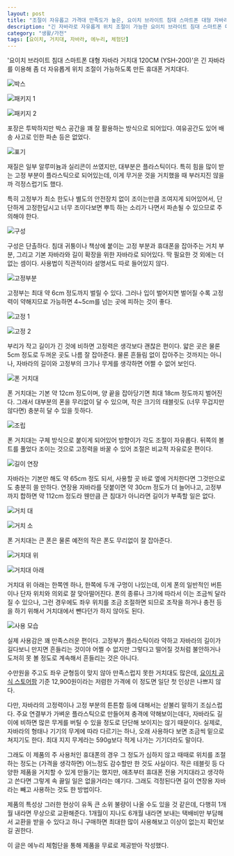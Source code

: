 ```yaml
---
layout: post
title: "조절이 자유롭고 가격대 만족도가 높은, 요이치 브라이트 침대 스마트폰 대형 자바라 거치대 120CM"
description: "긴 자바라로 자유롭게 위치 조절이 가능한 요이치 브라이트 침대 스마트폰 대형 자바라 거치대 120CM를 사용해봤다."
category: "생활/가전"
tags: [요이치, 거치대, 자바라, 에누리, 체험단]
---
```


'요이치 브라이트 침대 스마트폰 대형 자바라 거치대 120CM (YSH-200)'은
긴 자바라를 이용해 좀 더 자유롭게 위치 조절이 가능하도록 만든
휴대폰 거치대다.

![박스](https://lh3.googleusercontent.com/oOqgqSlEt86_rLbMfNiEup3-W8XQmK9otW-Nq03KhUJ4wWKXxPR31uWulS6zkrpgvateqTfp8FYSlg=s480)

![패키지 1](https://lh3.googleusercontent.com/7Tv6In6bXIV1zctjsv0WFWW1VRevd20K9V07r_iNdCIo_K7l3DBNaCNuLM8Vq5dqU3FS9alcRGDoCg=s480)

![패키지 2](https://lh3.googleusercontent.com/Bs3PSP0Tw_NX6rTgzAPckW0quOG0b-F2p6Ae4hFtipfiMPDqFtVCFXqcks9LMlH2lT4asT-4Z2dNtg=s480)

포장은 투박하지만 박스 공간을 꽤 잘 활용하는 방식으로 되어있다.
여유공간도 있어 배송 사고로 인한 파손 등은 없었다.

![표기](https://lh3.googleusercontent.com/MCVWstFOumfPiUcXJMqb0trYPPgqU-eoj74pe7QxrVVgdUD2tJN5TOgbcL9EWgcSiFne_HG8ppbD4A=s480)

재질은 일부 알루미늄과 실리콘이 쓰였지만, 대부분은 플라스틱이다.
특히 힘을 많이 받는 고정 부분이 플라스틱으로 되어있는데,
이게 무거운 것을 거치했을 때 부러지진 않을까 걱정스럽기도 했다.

특히 고정부가 최소 한도나 별도의 안전장치 없이 조이는만큼 조여지게 되어있어서,
단단하게 고정한답시고 너무 조이다보면 뿌득 하는 소리가 나면서 파손될 수 있으므로 주의해야 한다.

![구성](https://lh3.googleusercontent.com/5nzkccfAlds6ArLl99NnnC7hXw4k5hu4sf0_uHK4LAMtmB82UnIDByijNjItfc4__Lw6PrhNhABUTA=s480)

구성은 단촐하다.
침대 귀퉁이나 책상에 붙이는 고정 부분과
휴대폰을 잡아주는 거치 부분,
그리고 기본 자바라와 길이 확장을 위한 자바라로 되어있다.
딱 필요한 것 외에는 더 없는 셈이다.
사용법이 직관적이라 설명서도 따로 들어있지 않다.

![고정부분](https://lh3.googleusercontent.com/BFcv1mVYTRg44mcsq_UJH0vcxq_8GWWuSVe0IiekhQwh4vuG4875HsNpQuE_4a1cMM7h6JFtaVjiPg=s480)

고정부는 최대 약 6cm 정도까지 벌릴 수 있다.
그러나 입이 벌어지면 벌어질 수록 고정력이 약해지므로
가능하면 4~5cm를 넘는 곳에 피하는 것이 좋다.

![고정 1](https://lh3.googleusercontent.com/m2Xnx0qU0E-1o8vwM9pPv2dFxH1gMCbmas7NZcS7h59UkN57KUTcXxSKaDAd0uvWMyd7L49zB2Mblg=s480)

![고정 2](https://lh3.googleusercontent.com/z3_QiM1RlvChL6_13YoqFneJeKT7qcICHJIBCukuWjjuk5EPD099Jqx6nnVY4lu2N-PJWscsg-KYEg=s480)

부리가 작고 길이가 긴 것에 비하면 고정력은 생각보다 괜찮은 편이다.
얇은 곳은 물론 5cm 정도로 두꺼운 곳도 나름 잘 잡아준다.
물론 흔들림 없이 잡아주는 것까지는 아니나,
자바라의 길이와 고정부의 크기나 무게를 생각하면 어쩔 수 없어 보인다.

![폰 거치대](https://lh3.googleusercontent.com/tebfTJa4xHwh0Un9_kzqE21ACZk_q-7qDLbmc0dQ9cDk25y_hr4x0yVyHHKApEXzH6LtyFu6l_TxEg=s480)

폰 거치대는 기본 약 12cm 정도이며,
양 끝을 잡아당기면 최대 18cm 정도까지 벌어진다.
그래서 대부분의 폰을 무리없이 달 수 있으며,
작은 크기의 태블릿도 (너무 무겁지만 않다면) 충분히 달 수 있을 듯하다.

![조립](https://lh3.googleusercontent.com/CE5NbxV9viUOPSGuM9OPoXy-dH5qARaJKM9VFwOu3yoeLFKhv9cuKkANZ5ycm8QRELH4GWVvp8eWew=s480)

폰 거치대는 구체 방식으로 붙이게 되어있어 방향이가 각도 조절이 자유롭다.
뒤쪽의 볼트를 풀었다 조이는 것으로 고정력을 바꿀 수 있어
조절은 비교적 자유로운 편이다.

![길이 연장](https://lh3.googleusercontent.com/YBgpvizQDNYeZdlbQ6WcPMGXHveRIN7oTStZ78frXsGrZi1y4np9135zDpxGNtVGQOXjfY-fxMvXRw=s480)

자바라는 기본만 해도 약 65cm 정도 되서,
사용할 곳 바로 옆에 거치한다면 그것만으로도 충분히 쓸 만하다.
연장용 자바라를 덧붙이면 약 30cm 정도가 더 늘어나고,
고정부까지 합하면 약 112cm 정도라
웬만큼 큰 침대가 아니라면 길이가 부족할 일은 없다.

![거치 대](https://lh3.googleusercontent.com/kmmEXUN_jYKM2pk5TMz3NZUq4JSTe4M25CiRksf05CV_Miy4wpOKWVwwpdPJcIw-_DB2Cu5cph-Vew=s480)

![거치 소](https://lh3.googleusercontent.com/MnnnMCL53P9M93MD1HCHMFIliD5IoOsoTwkDO0S9xwzXipo9AWA8d-pCL60BTjY_UE92i5A2jTXiHw=s480)

폰 거치대는 큰 폰은 물론
예전의 작은 폰도 무리없이 잘 잡아준다.

![거치대 위](https://lh3.googleusercontent.com/_aZ0ssqS7O0pOhbsydCnqmx04SangewKhbn1_h79NCRAaaxDu_iOgVNMOvpg9svGjiod5H-KZ9iOqw=s480)

![거치대 아래](https://lh3.googleusercontent.com/Ecr84DzJ7KEUO1psD6lnGhZeTiKNnsEzyaM-Bfwd26kASSgMtamYSoGmPhIA4mycS7eGnknlaYBavA=s480)

거치대 위 아래는 한쪽엔 하나, 한쪽에 두개 구멍이 나있는데,
이게 폰의 일반적인 버튼이나 단자 위치와 의외로 잘 맞아떨어진다.
폰의 종류나 크기에 따라서 이는 조금씩 달라질 수 있으나,
그런 경우에도 좌우 위치를 조금 조절하면 되므로
조작을 하거나 충전 등을 하기 위해서 거치대에서 뺀다던가 하지 않아도 된다.

![사용 모습](https://lh3.googleusercontent.com/Vh7ZfIyyDbvh2SkdHCZMwTUSP8tPnjKXP-5DGkjTm8Hso7C8YNLQGZjd45zDHJ1ni7Ay3LkxccgliQ=s480)

실제 사용감은 꽤 만족스러운 편이다.
고정부가 플라스틱이라 약하고 자바라의 길이가 길다보니 만지면 흔들리는 것이야 어쩔 수 없지만
그렇다고 떨어질 것처럼 불안하거나 도저히 못 볼  정도로 계속해서 흔들리는 것은 아니다.

수만원을 주고도 좌우 균형등이 맞지 않아 만족스럽지 못한 거치대도 많은데,
[요이치 공식 스토어팜](https://smartstore.naver.com/yoitch/products/4546816657) 기준
12,900원이라는 저렴한 가격에 이 정도면 일단 첫 인상은 나쁘지 않다.

다만, 자바라의 고정력이나 고정 부분의 튼튼함 등에 대해서는 섣불리 말하기 조심스럽다.
주요 연결부가 가벼운 플라스틱으로 만들어져 충격에 약해보이는데다,
자바라도 길이에 비하면 많은 무게를 버틸 수 있을 정도로 단단해 보이지는 않기 때문이다.
실제로, 자바라의 형태나 기기의 무게에 따라 다르기는 하나,
오래 사용하다 보면 조금씩 밑으로 쳐지기도 한다.
최대 지지 무게라는 590g보다 적게 나가는 기기더라도 말이다.

그래도 이 제품의 주 사용처인 휴대폰의 경우 그 정도가 심하지 않고
때때로 위치를 조절하는 정도는 (가격을 생각하면) 어느정도 감수할만 한 것도 사실이다.
작은 테블릿 등 다양한 제품을 거치할 수 있게 만들기는 했지만,
애초부터 휴대폰 전용 거치대라고 생각하고 쓴다면 그렇게 속 끓일 일은 없을거라는 얘기다.
그래도 걱정된다면 길이 연장용 자바라는 빼고 사용하는 것도 한 방법이다.

제품의 특성상 그러한 현상이 유독 큰 소위 불량이 나올 수도 있을 것 같은데,
다행히 1개월 내라면 무상으로 교환해준다.
1개월이 지나도 6개월 내라면 보내는 택배비만 부담해서 교환을 받을 수 있다고 하니
구매하면 최대한 많이 사용해보고 이상이 없는지 확인보길 권한다.



<div class="im im-info">
이 글은 에누리 체험단을 통해 제품을 무료로 제공받아 작성했다.
</div>

